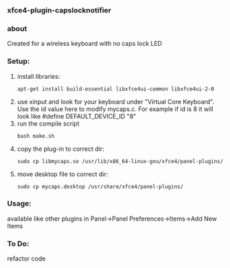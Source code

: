 ### xfce4-plugin-capslocknotifier

### about

Created for a wireless keyboard with no caps lock LED

### Setup:

1.  install libraries:
    ````shell
    apt-get install build-essential libxfce4ui-common libxfce4ui-2-0
    ````    
2.  use xinput and look for your keyboard under "Virtual Core Keyboard". Use the id value here to modify mycaps.c. For example if id is 8 it will look like #define DEFAULT_DEVICE_ID "8"
1.  run the compile script
    ````shell
    bash make.sh
    ````
2.  copy the plug-in to correct dir:
    ````shell
    sudo cp libmycaps.so /usr/lib/x86_64-linux-gnu/xfce4/panel-plugins/
    ````
3.  move desktop file to correct dir:
    ````shell
    sudo cp mycaps.desktop /usr/share/xfce4/panel-plugins/
    ````
    
### Usage:

available like other plugins in Panel->Panel Preferences->Items->Add New Items

### To Do:

refactor code

